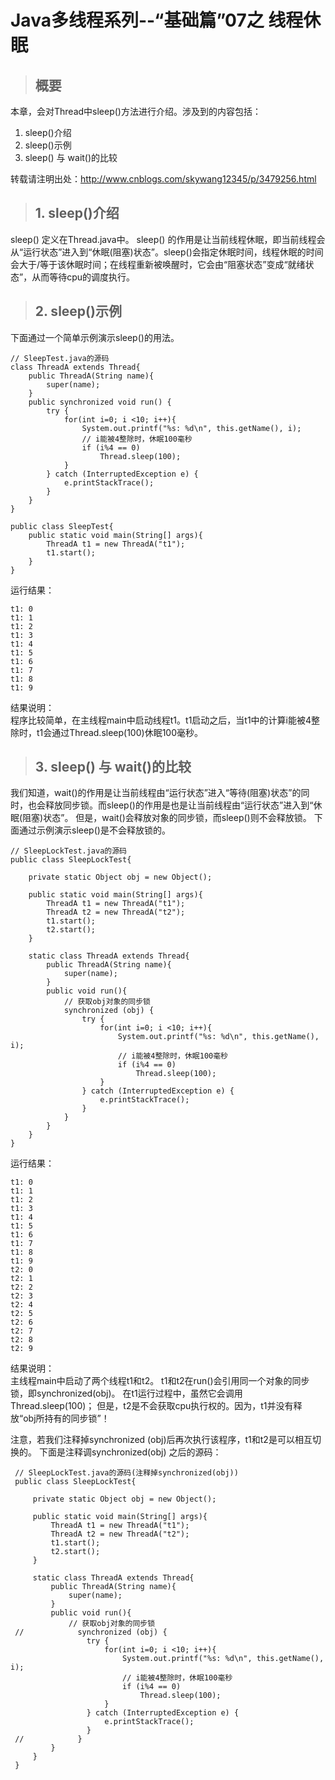 # Java多线程系列--“基础篇”07之 线程休眠

>## 概要
本章，会对Thread中sleep()方法进行介绍。涉及到的内容包括：
1. sleep()介绍
2. sleep()示例
3. sleep() 与 wait()的比较

转载请注明出处：http://www.cnblogs.com/skywang12345/p/3479256.html

 

>## 1. sleep()介绍
sleep() 定义在Thread.java中。
sleep() 的作用是让当前线程休眠，即当前线程会从“运行状态”进入到“休眠(阻塞)状态”。sleep()会指定休眠时间，线程休眠的时间会大于/等于该休眠时间；在线程重新被唤醒时，它会由“阻塞状态”变成“就绪状态”，从而等待cpu的调度执行。

 

>## 2. sleep()示例
下面通过一个简单示例演示sleep()的用法。

```
// SleepTest.java的源码
class ThreadA extends Thread{
    public ThreadA(String name){ 
        super(name); 
    } 
    public synchronized void run() { 
        try {
            for(int i=0; i <10; i++){ 
                System.out.printf("%s: %d\n", this.getName(), i); 
                // i能被4整除时，休眠100毫秒
                if (i%4 == 0)
                    Thread.sleep(100);
            } 
        } catch (InterruptedException e) {
            e.printStackTrace();
        }
    } 
} 

public class SleepTest{ 
    public static void main(String[] args){ 
        ThreadA t1 = new ThreadA("t1"); 
        t1.start(); 
    } 
}
```
运行结果：

```
t1: 0
t1: 1
t1: 2
t1: 3
t1: 4
t1: 5
t1: 6
t1: 7
t1: 8
t1: 9
```
结果说明：   
程序比较简单，在主线程main中启动线程t1。t1启动之后，当t1中的计算i能被4整除时，t1会通过Thread.sleep(100)休眠100毫秒。

>## 3. sleep() 与 wait()的比较
我们知道，wait()的作用是让当前线程由“运行状态”进入“等待(阻塞)状态”的同时，也会释放同步锁。而sleep()的作用是也是让当前线程由“运行状态”进入到“休眠(阻塞)状态”。
但是，wait()会释放对象的同步锁，而sleep()则不会释放锁。
下面通过示例演示sleep()是不会释放锁的。

```
// SleepLockTest.java的源码
public class SleepLockTest{ 

    private static Object obj = new Object();

    public static void main(String[] args){ 
        ThreadA t1 = new ThreadA("t1"); 
        ThreadA t2 = new ThreadA("t2"); 
        t1.start(); 
        t2.start();
    } 

    static class ThreadA extends Thread{
        public ThreadA(String name){ 
            super(name); 
        } 
        public void run(){ 
            // 获取obj对象的同步锁
            synchronized (obj) {
                try {
                    for(int i=0; i <10; i++){ 
                        System.out.printf("%s: %d\n", this.getName(), i); 
                        // i能被4整除时，休眠100毫秒
                        if (i%4 == 0)
                            Thread.sleep(100);
                    }
                } catch (InterruptedException e) {
                    e.printStackTrace();
                }
            }
        } 
    } 
}
```
运行结果：

```
t1: 0
t1: 1
t1: 2
t1: 3
t1: 4
t1: 5
t1: 6
t1: 7
t1: 8
t1: 9
t2: 0
t2: 1
t2: 2
t2: 3
t2: 4
t2: 5
t2: 6
t2: 7
t2: 8
t2: 9
```
结果说明：   
主线程main中启动了两个线程t1和t2。
t1和t2在run()会引用同一个对象的同步锁，即synchronized(obj)。
在t1运行过程中，虽然它会调用Thread.sleep(100)；
但是，t2是不会获取cpu执行权的。因为，t1并没有释放“obj所持有的同步锁”！   

注意，若我们注释掉synchronized (obj)后再次执行该程序，t1和t2是可以相互切换的。
下面是注释调synchronized(obj) 之后的源码：

```
 // SleepLockTest.java的源码(注释掉synchronized(obj))
 public class SleepLockTest{ 
 
     private static Object obj = new Object();
 
     public static void main(String[] args){ 
         ThreadA t1 = new ThreadA("t1"); 
         ThreadA t2 = new ThreadA("t2"); 
         t1.start(); 
         t2.start();
     } 
 
     static class ThreadA extends Thread{
         public ThreadA(String name){ 
             super(name); 
         } 
         public void run(){ 
             // 获取obj对象的同步锁
 //            synchronized (obj) {
                 try {
                     for(int i=0; i <10; i++){ 
                         System.out.printf("%s: %d\n", this.getName(), i); 
                         // i能被4整除时，休眠100毫秒
                         if (i%4 == 0)
                             Thread.sleep(100);
                     }
                 } catch (InterruptedException e) {
                     e.printStackTrace();
                 }
 //            }
         } 
     } 
 }
```